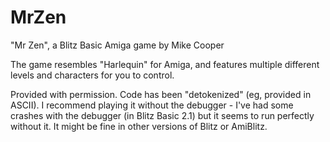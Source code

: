 # MrZen
"Mr Zen", a Blitz Basic Amiga game by Mike Cooper

The game resembles "Harlequin" for Amiga, and features multiple different levels and characters for you to control.

Provided with permission. Code has been "detokenized" (eg, provided in ASCII). I recommend playing it without the debugger - I've had some crashes with the debugger (in Blitz Basic 2.1) but it seems to run perfectly without it. It might be fine in other versions of Blitz or AmiBlitz.
